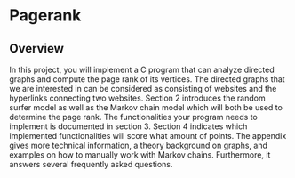 # Pagerank

## Overview
In this project, you will implement a C program that can analyze directed graphs and compute the page rank of its vertices. The directed graphs that we are interested in can be considered as consisting of websites and the hyperlinks connecting two websites.
Section 2 introduces the random surfer model as well as the Markov chain model which will both be used to determine the page rank. The functionalities your program needs to implement is documented in section 3. Section 4 indicates which implemented functionalities will score what amount of points. The appendix gives more technical information, a theory background on graphs, and examples on how to manually work with Markov chains. Furthermore, it answers several frequently asked questions.
